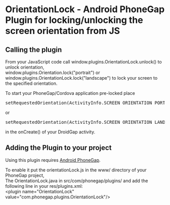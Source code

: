 # OrientationLock - Android PhoneGap Plugin for locking/unlocking the screen orientation from JS #

## Calling the plugin ##

From your JavaScript code call window.plugins.OrientationLock.unlock() to unlock orientation, <br/>
window.plugins.Orientation.lock("portrait") or window.plugins.OrientationLock.lock("landscape") to lock your screen to the specified orientation.

To start your PhoneGap/Cordova application pre-locked place 
<pre>setRequestedOrientation(ActivityInfo.SCREEN_ORIENTATION_PORTRAIT);</pre> or 
<pre>setRequestedOrientation(ActivityInfo.SCREEN_ORIENTATION_LANDSCAPE);</pre> in the onCreate() of your DroidGap activity.

## Adding the Plugin to your project ##

Using this plugin requires [Android PhoneGap](http://github.com/phonegap/phonegap-android).

To enable it put the orientationLock.js in the www/ directory of your PhoneGap project, <br/>
The OrientationLock.java in src/com/phonegap/plugins/ and add the following line in your res/plugins.xml:
<br/>
&lt;plugin name="OrientationLock" value="com.phonegap.plugins.OrientationLock"/&gt;
